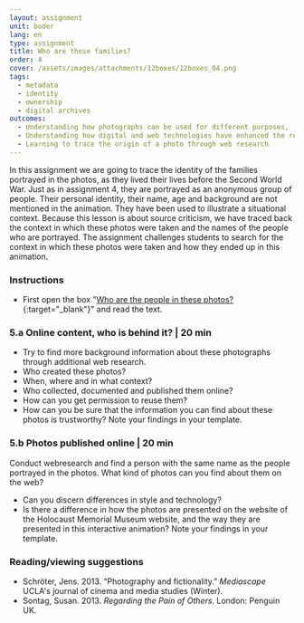 ```yaml
---
layout: assignment
unit: boder
lang: en
type: assignment
title: Who are these families? 
order: 4
cover: /assets/images/attachments/12boxes/12boxes_04.png
tags: 
  - metadata
  - identity
  - ownership
  - digital archives 
outcomes:
  - Understanding how photographs can be used for different purposes,
  - Understanding how digital and web technologies have enhanced the re-use of photographs
  - Learning to trace the origin of a photo through web research
---
```


In this assignment we are going to trace the identity of the families portrayed in the photos, as they lived their lives before the Second World War. Just as in assignment 4, they are portrayed as an anonymous group of people. Their personal identity, their name, age and background are not mentioned in the animation. They have been used to illustrate a situational context. Because this lesson is about source criticism, we have traced back the context in which these photos were taken and the names of the people who are portrayed. The assignment challenges students to search for the context in which these photos were taken and how they ended up in this animation. 

<!-- more -->

<!-- briefing-student -->

### Instructions
<!-- section-contents -->

- First open the box "[Who are the people in these photos?](https://ranke2.uni.lu/klynt/en/#Intro){:target="_blank"}" and read the text.

 
<!-- section -->

### 5.a  Online content, who is behind it? | 20 min
<!-- section-contents -->

- Try to find more background information about these photographs through additional web research. 
- Who created these photos?
- When, where and in what context?
- Who collected, documented and published them online? 
- How can you get permission to reuse them?
- How can you be sure that the information you can find about these photos is trustworthy? 
Note your findings in your template. 

<!-- section -->

### 5.b  Photos published online | 20 min
<!-- section-contents -->
Conduct webresearch and find a person with the same name as the people portrayed in the photos. What kind of photos can you find about them on the web? 
- Can you discern differences in style and technology?
- Is there a difference in how the photos are presented on the website of the Holocaust Memorial Museum website, and the way they are presented in this interactive animation? 
Note your findings in your template.

<!-- section -->

### Reading/viewing  suggestions
<!-- section-contents -->

- Schröter, Jens. 2013. “Photography and fictionality.” _Mediascape_ UCLA's journal of cinema and media studies (Winter).
- Sontag, Susan. 2013. _Regarding the Pain of Others._ London: Penguin UK.


<!-- briefing-teacher -->

